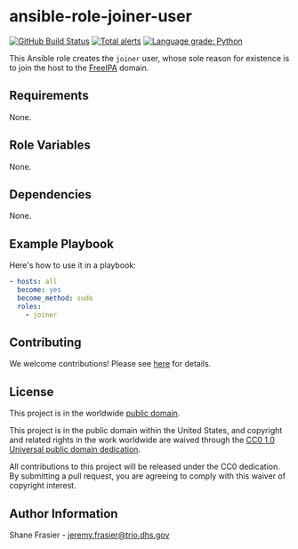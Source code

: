 # ansible-role-joiner-user #

[![GitHub Build Status](https://github.com/cisagov/ansible-role-joiner-user/workflows/build/badge.svg)](https://github.com/cisagov/ansible-role-joiner-user/actions)
[![Total alerts](https://img.shields.io/lgtm/alerts/g/cisagov/ansible-role-joiner-user.svg?logo=lgtm&logoWidth=18)](https://lgtm.com/projects/g/cisagov/ansible-role-joiner-user/alerts/)
[![Language grade: Python](https://img.shields.io/lgtm/grade/python/g/cisagov/ansible-role-joiner-user.svg?logo=lgtm&logoWidth=18)](https://lgtm.com/projects/g/cisagov/ansible-role-joiner-user/context:python)

This Ansible role creates the `joiner` user, whose sole reason for
existence is to join the host to the
[FreeIPA](https://www.freeipa.org/) domain.

## Requirements ##

None.

## Role Variables ##

None.

## Dependencies ##

None.

## Example Playbook ##

Here's how to use it in a playbook:

```yaml
- hosts: all
  become: yes
  become_method: sudo
  roles:
    - joiner
```

## Contributing ##

We welcome contributions!  Please see [here](CONTRIBUTING.md) for
details.

## License ##

This project is in the worldwide [public domain](LICENSE).

This project is in the public domain within the United States, and
copyright and related rights in the work worldwide are waived through
the [CC0 1.0 Universal public domain
dedication](https://creativecommons.org/publicdomain/zero/1.0/).

All contributions to this project will be released under the CC0
dedication. By submitting a pull request, you are agreeing to comply
with this waiver of copyright interest.

## Author Information ##

Shane Frasier - <jeremy.frasier@trio.dhs.gov>
